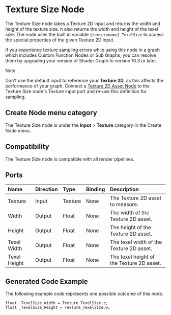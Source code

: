 # Texture Size Node

The Texture Size node takes a Texture 2D input and returns the width and height of the texture size. It also returns the width and height of the texel size. The node uses the built in variable `{texturename}_TexelSize` to access the special properties of the given Texture 2D input.

<!-- ![](images/) Add image of node-->

If you experience texture sampling errors while using this node in a graph which includes Custom Function Nodes or Sub Graphs, you can resolve them by upgrading your version of Shader Graph to version 10.3 or later.

> [!NOTE]
> Don't use the default input to reference your **Texture 2D**, as this affects the performance of your graph. Connect a [Texture 2D Asset Node](Texture-2D-Asset-Node.md) to the Texture Size node's Texture input port and re-use this definition for sampling.

## Create Node menu category

The Texture Size node is under the **Input** &gt; **Texture** category in the Create Node menu.

## Compatibility

The Texture Size node is compatible with all render pipelines.

## Ports

| Name         | Direction | Type     | Binding | Description |
|:------------ |:----------|:---------|:--------|:------------|
| Texture      | Input     | Texture  | None    | The Texture 2D asset to measure. |
| Width        | Output    | Float    | None    | The width of the Texture 2D asset. |
| Height       | Output    | Float    | None    | The height of the Texture 2D asset. |
| Texel Width  | Output    | Float    | None    | The texel width of the Texture 2D asset. |
| Texel Height | Output    | Float    | None    | The texel height of the Texture 2D asset. |


<!-- ## Example graph usage -->

<!-- Add example usage of node -->

## Generated Code Example

The following example code represents one possible outcome of this node.

```
float _TexelSize_Width = Texture_TexelSize.z;
float _TexelSize_Height = Texture_TexelSize.w;
```

